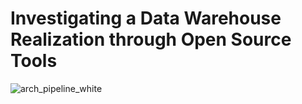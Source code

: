 # Investigating a Data Warehouse Realization through Open Source Tools



![arch_pipeline_white](https://github.com/user-attachments/assets/f3d28c03-0aa5-4a0c-85d0-8c197356083e)
